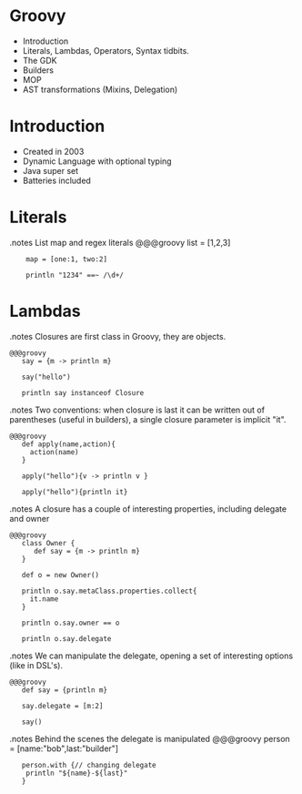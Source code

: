 <!SLIDE title-slide>
# Groovy #

<!SLIDE bullets>

* Introduction 
* Literals, Lambdas, Operators, Syntax tidbits.
* The GDK
* Builders
* MOP
* AST transformations (Mixins, Delegation)


<!SLIDE bullets>
# Introduction 

* Created in 2003
* Dynamic Language with optional typing
* Java super set
* Batteries included


<!SLIDE  execute>
# Literals #
.notes List map and regex literals
    @@@groovy
        list = [1,2,3]

        map = [one:1, two:2]

        println "1234" ==~ /\d+/

<!SLIDE title-slide>

# Lambdas #

<!SLIDE  execute>
.notes Closures are first class in Groovy, they are objects.

    @@@groovy
       say = {m -> println m}

       say("hello")

       println say instanceof Closure

<!SLIDE  execute>
.notes Two conventions: when closure is last it can be written out of parentheses (useful in builders), a single closure parameter is implicit "it".

    @@@groovy
       def apply(name,action){
         action(name)
       }

       apply("hello"){v -> println v }

       apply("hello"){println it}

<!SLIDE  execute>
.notes A closure has a couple of interesting properties, including delegate and owner

    @@@groovy
       class Owner {
          def say = {m -> println m}
       }

       def o = new Owner()

       println o.say.metaClass.properties.collect{
         it.name
       }

       println o.say.owner == o 

       println o.say.delegate 

<!SLIDE  execute>
.notes We can manipulate the delegate, opening a set of interesting options (like in DSL's).
 
    @@@groovy
       def say = {println m}

       say.delegate = [m:2]

       say()
         
<!SLIDE  execute>
.notes Behind the scenes the delegate is manipulated
    @@@groovy
       person = [name:"bob",last:"builder"]

       person.with {// changing delegate
	    println "${name}-${last}"
       }

